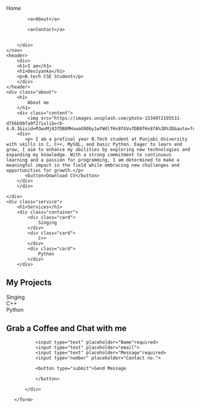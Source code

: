 <!DOCTYPE html>
<html lang="en">
<head>
    <meta charset="UTF-8">
    <meta name="viewport" content="width=device-width, initial-scale=1.0">
    <title>Portfolio Website</title>
    <link rel="stylesheet" href="styles.css">

</head>
<body>
    <nav>
        <div class="navbar">
            <a >Home</a>

            <a>About</a>

            <a>Contact</a>

           
        </div>
    </nav> 
    <header>
        <div>
        <h1>I am</h1>
        <h1>Deviyanka</h1>
        <p>B.tech CSE Student</p>
        </div>
    </header>
    <div class="about">
        <h1>
            About me
        </h1>
        <div class="content">
            <img src="https://images.unsplash.com/photo-1534972195531-d756b9bfa9f2?ixlib=rb-4.0.3&ixid=M3wxMjA3fDB8MHxwaG90by1wYWdlfHx8fGVufDB8fHx8fA%3D%3D&auto=format&fit=crop&w=870&q=80">
        <div>
           <p> I am a prefinal year B.Tech student at Punjabi University with skills in C, C++, MySQL, and basic Python. Eager to learn and grow, I aim to enhance my abilities by exploring new technologies and expanding my knowledge. With a strong commitment to continuous learning and a passion for programming, I am determined to make a meaningful impact in the field while embracing new challenges and opportunities for growth.</p>
           <button>Download CV</button>  
        </div> 
        </div>

    </div>
    <div class="service">
        <h1>Services</h1>
        <div class="container">
            <div class="card">
                Singing
            </div>
            <div class="card">
                C++
            </div>
            <div class="card">
                Python
            </div>
        </div> 
   </div>
   <div class="project">
    <h1>My Projects</h1>
    <div class="container">
        <div class="card">
            Singing
        </div>
        <div class="card">
            C++
        </div>
        <div class="card">
            Python
        </div>
    </div> 
   </div>
   <div class="Contact">
       <h1>Grab a Coffee and Chat with me</h1>
       <form action=""class="contact us">
           <div class="input">
           
               <input type="text" placeholder="Name"required>
               <input type="text" placeholder="email">
               <input type="text" placeholder="Message"required>
               <input type="number" placeholder="Contact no.">

               <button type="submit">Send Message

               </button>

           </div>

       </form>
   </div>
     
</body>
</html>
